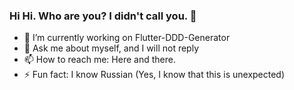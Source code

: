### Hi Hi. Who are you? I didn't call you. 👋
<!--
**Kenedi231/Kenedi231** is a ✨ _special_ ✨ repository because its `README.md` (this file) appears on your GitHub profile.

Here are some ideas to get you started:

- 🌱 I’m currently learning ...
- 👯 I’m looking to collaborate on ...
- 🤔 I’m looking for help with ...
- 😄 Pronouns: ...
-->

- 🔭 I’m currently working on Flutter-DDD-Generator
- 💬 Ask me about myself, and I will not reply
- 📫 How to reach me: Here and there.
- ⚡ Fun fact: I know Russian (Yes, I know that this is unexpected)
